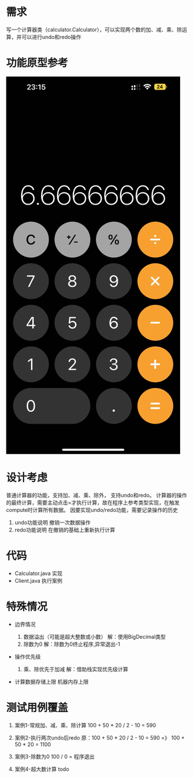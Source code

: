# 需求
写一个计算器类（calculator.Calculator），可以实现两个数的加、减、乘、除运算，并可以进行undo和redo操作

# 功能原型参考
![](./3171711034136_.pic.jpg)

# 设计考虑
普通计算器的功能，支持加、减、乘、除外， 支持undo和redo。
计算器的操作的最终计算，需要主动点击=才执行计算，故在程序上参考类型实现，在触发compute时计算所有数据。
因要实现undo/redo功能，需要记录操作的历史

1. undo功能说明
   撤销一次数据操作
2. redo功能说明
   在撤销的基础上重新执行计算
# 代码
  * Calculator.java 实现
  * Client.java 执行案例

# 特殊情况

* 边界情况
   1. 数据溢出（可能是超大整数或小数）
      解：使用BigDecimal类型
   2. 除数为0
      解：除数为0终止程序,异常退出-1

* 操作优先级
   1. 乘、除优先于加减
      解：借助栈实现优先级计算   
   
* 计算数据存储上限
   机器内存上限

# 测试用例覆盖
1. 案例1-常规加、减、乘、除计算
   100 + 50 * 20 / 2 - 10 = 590

2. 案例2-执行两次undo后redo
   原：100 + 50 * 20 / 2 - 10 = 590 =》 100 + 50 * 20 = 1100

3. 案例3-除数为0
   100 / 0 = 程序退出

4. 案例4-超大数计算
   todo
